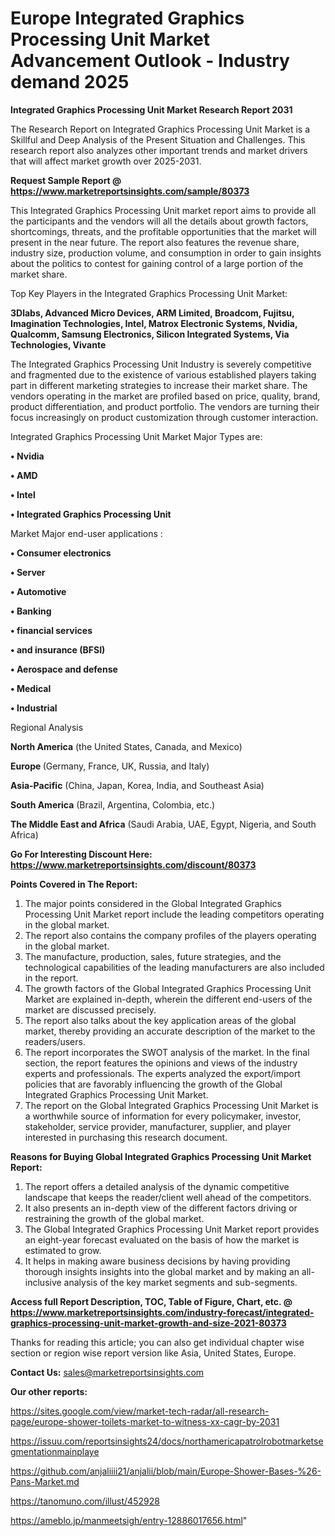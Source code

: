 # Europe Integrated Graphics Processing Unit Market Advancement Outlook - Industry demand 2025

<strong>Integrated Graphics Processing Unit Market Research Report 2031</strong>

The Research Report on Integrated Graphics Processing Unit Market is a Skillful and Deep Analysis of the Present Situation and Challenges. This research report also analyzes other important trends and market drivers that will affect market growth over 2025-2031.

<strong>Request Sample Report @ <a href=https://www.marketreportsinsights.com/sample/80373>https://www.marketreportsinsights.com/sample/80373</a></strong>

This Integrated Graphics Processing Unit market report aims to provide all the participants and the vendors will all the details about growth factors, shortcomings, threats, and the profitable opportunities that the market will present in the near future. The report also features the revenue share, industry size, production volume, and consumption in order to gain insights about the politics to contest for gaining control of a large portion of the market share.

Top Key Players in the Integrated Graphics Processing Unit Market:

<strong>3Dlabs, Advanced Micro Devices, ARM Limited, Broadcom, Fujitsu, Imagination Technologies, Intel, Matrox Electronic Systems, Nvidia, Qualcomm, Samsung Electronics, Silicon Integrated Systems, Via Technologies, Vivante</strong>

The Integrated Graphics Processing Unit Industry is severely competitive and fragmented due to the existence of various established players taking part in different marketing strategies to increase their market share. The vendors operating in the market are profiled based on price, quality, brand, product differentiation, and product portfolio. The vendors are turning their focus increasingly on product customization through customer interaction.

Integrated Graphics Processing Unit Market Major Types are:

<strong>• Nvidia

• AMD

• Intel

• Integrated Graphics Processing Unit</strong>

Market Major end-user applications :

<strong>• Consumer electronics

• Server

• Automotive

• Banking

• financial services

• and insurance (BFSI)

• Aerospace and defense

• Medical

• Industrial</strong>

Regional Analysis

</u><strong><b>North America</b></strong> (the United States, Canada, and Mexico)

<strong><b>Europe </b></strong>(Germany, France, UK, Russia, and Italy)

<strong><b>Asia-Pacific</b></strong> (China, Japan, Korea, India, and Southeast Asia)

<strong><b>South America</b></strong> (Brazil, Argentina, Colombia, etc.)

<strong><b>The Middle East and Africa</b></strong> (Saudi Arabia, UAE, Egypt, Nigeria, and South Africa)

<strong>Go For Interesting Discount Here: <a href=https://www.marketreportsinsights.com/discount/80373>https://www.marketreportsinsights.com/discount/80373</a></strong>

<strong>Points Covered in The Report:</strong>
<ol>
  <li>The major points considered in the Global Integrated Graphics Processing Unit Market report include the leading competitors operating in the global market.</li>
  <li>The report also contains the company profiles of the players operating in the global market.</li>
  <li>The manufacture, production, sales, future strategies, and the technological capabilities of the leading manufacturers are also included in the report.</li>
  <li>The growth factors of the Global Integrated Graphics Processing Unit Market are explained in-depth, wherein the different end-users of the market are discussed precisely.</li>
  <li>The report also talks about the key application areas of the global market, thereby providing an accurate description of the market to the readers/users.</li>
  <li>The report incorporates the SWOT analysis of the market. In the final section, the report features the opinions and views of the industry experts and professionals. The experts analyzed the export/import policies that are favorably influencing the growth of the Global Integrated Graphics Processing Unit Market.</li>
  <li>The report on the Global Integrated Graphics Processing Unit Market is a worthwhile source of information for every policymaker, investor, stakeholder, service provider, manufacturer, supplier, and player interested in purchasing this research document.</li>
</ol>
<strong>Reasons for Buying Global Integrated Graphics Processing Unit Market Report:</strong>

<ol>
  <li>The report offers a detailed analysis of the dynamic competitive landscape that keeps the reader/client well ahead of the competitors.</li>
  <li>It also presents an in-depth view of the different factors driving or restraining the growth of the global market.</li>
  <li>The Global Integrated Graphics Processing Unit Market report provides an eight-year forecast evaluated on the basis of how the market is estimated to grow.</li>
  <li>It helps in making aware business decisions by having providing thorough insights insights into the global market and by making an all-inclusive analysis of the key market segments and sub-segments.</li>
</ol>
<strong>Access full Report Description, TOC, Table of Figure, Chart, etc. @ <a href=https://www.marketreportsinsights.com/industry-forecast/integrated-graphics-processing-unit-market-growth-and-size-2021-80373>https://www.marketreportsinsights.com/industry-forecast/integrated-graphics-processing-unit-market-growth-and-size-2021-80373</a></strong>


Thanks for reading this article; you can also get individual chapter wise section or region wise report version like Asia, United States, Europe.

<strong>Contact Us:</strong>
sales@marketreportsinsights.com

<strong>Our other reports:</strong>

<a href=https://sites.google.com/view/market-tech-radar/all-research-page/europe-shower-toilets-market-to-witness-xx-cagr-by-2031>https://sites.google.com/view/market-tech-radar/all-research-page/europe-shower-toilets-market-to-witness-xx-cagr-by-2031</a>

<a href=https://issuu.com/reportsinsights24/docs/northamericapatrolrobotmarketsegmentationmainplaye>https://issuu.com/reportsinsights24/docs/northamericapatrolrobotmarketsegmentationmainplaye</a>

<a href=https://github.com/anjaliiii21/anjalii/blob/main/Europe-Shower-Bases-%26-Pans-Market.md>https://github.com/anjaliiii21/anjalii/blob/main/Europe-Shower-Bases-%26-Pans-Market.md</a>

<a href=https://tanomuno.com/illust/452928>https://tanomuno.com/illust/452928</a>

<a href=https://ameblo.jp/manmeetsigh/entry-12886017656.html>https://ameblo.jp/manmeetsigh/entry-12886017656.html</a>"
